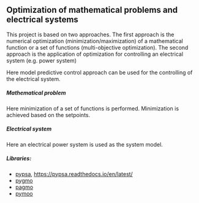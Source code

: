 ## Optimization of mathematical problems and electrical systems
This project is based on two approaches. The first approach is the numerical optimization (minimization/maximization) of a mathematical function or a set of functions (multi-objective optimization). The second approach is the application of optimization for controlling an electrical system (e.g. power system)  

Here model predictive control approach can be used for the controlling of the electrical system. 

##### Mathematical problem
Here minimization of a set of functions is performed. Minimization is achieved based on the setpoints. 

##### Electrical system
Here an electrical power system is used as the system model.

##### Libraries:
* [pypsa](https://pypsa.org/), https://pypsa.readthedocs.io/en/latest/  
* [pygmo](https://esa.github.io/pygmo2/index.html)  
* [pagmo](https://esa.github.io/pagmo2/)  
* [pymoo](https://pymoo.org/getting_started/index.html)  
